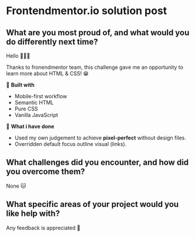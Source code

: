 # Frontendmentor.io solution post

## What are you most proud of, and what would you do differently next time?

Hello 👋👋👋

Thanks to fronendmentor team, this challenge gave me an opportunity to learn more about HTML & CSS! 😁

🚀 **Built with**

- Mobile-first workflow
- Semantic HTML
- Pure CSS
- Vanilla JavaScript

🐲 **What i have done**

- Used my own judgement to achieve **pixel-perfect** without design files.
- Overridden default focus outline visual (links).

## What challenges did you encounter, and how did you overcome them?

None 🐱

## What specific areas of your project would you like help with?

Any feedback is appreciated 🙏
